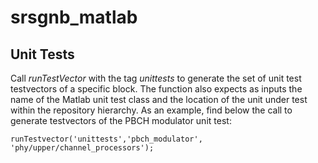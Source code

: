 # srsgnb_matlab

## Unit Tests

Call *runTestVector* with the tag *unittests* to generate the set of unit test testvectors of a specific block. The function also expects as inputs the name of the Matlab unit test class and the location of the unit under test within the repository hierarchy. As an example, find below the call to generate testvectors of the PBCH modulator unit test:

```
runTestvector('unittests','pbch_modulator', 'phy/upper/channel_processors');
```
